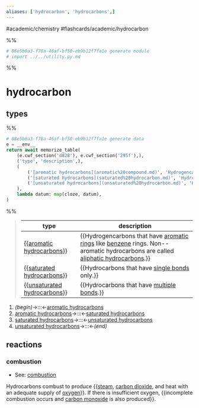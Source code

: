 ```yaml
---
aliases: ['hydrocarbon', 'hydrocarbons',]
---
```


#academic/chemistry #flashcards/academic/hydrocarbon

%%
```Python
# 08e5b0a3-f78a-46af-bf50-eb9b12f7fa1e generate module
# import ../../utility.py.md
```
%%

# hydrocarbon

## types

%%
```Python
# 08e5b0a3-f78a-46af-bf50-eb9b12f7fa1e generate data
e = __env__
return await memorize_table(
	(e.cwf_section('d828'), e.cwf_section('295f'),),
	('type', 'description',),
	(
		('[aromatic hydrocarbons](aromatic%20compound.md)', 'Hydrogencarbons that have [aromatic rings](aromaticity.md) like [benzene](benzene.md) rings. Non--aromatic hydrocarbons are called [aliphatic hydrocarbons](aliphatic%20compound.md).',),
		('[saturated hydrocarbons](saturated%20hydrocarbon.md)', 'Hydrocarbons that have [single bonds](single%20bond.md) only.',),
		('[unsaturated hydrocarbons](unsaturated%20hydrocarbon.md)', 'Hydrocarbons that have [multiple bonds](bond%20order.md).',),
	),
	lambda datum: map(cloze, datum),
)
```
%%

<!--08e5b0a3-f78a-46af-bf50-eb9b12f7fa1e generate section="d828"--><!-- The following content is generated at 2023-03-23T18:36:14.204977+08:00. Any edits will be overridden! -->

> | type | description |
> |-|-|
> | {{[aromatic hydrocarbons](aromatic%20compound.md)}} | {{Hydrogencarbons that have [aromatic rings](aromaticity.md) like [benzene](benzene.md) rings. Non--aromatic hydrocarbons are called [aliphatic hydrocarbons](aliphatic%20compound.md).}} |
> | {{[saturated hydrocarbons](saturated%20hydrocarbon.md)}} | {{Hydrocarbons that have [single bonds](single%20bond.md) only.}} |
> | {{[unsaturated hydrocarbons](unsaturated%20hydrocarbon.md)}} | {{Hydrocarbons that have [multiple bonds](bond%20order.md).}} |

<!--/08e5b0a3-f78a-46af-bf50-eb9b12f7fa1e-->

<!--08e5b0a3-f78a-46af-bf50-eb9b12f7fa1e generate section="295f"--><!-- The following content is generated at 2023-03-23T18:36:14.192863+08:00. Any edits will be overridden! -->

1. _(begin)_→:::←[aromatic hydrocarbons](aromatic%20compound.md)
2. [aromatic hydrocarbons](aromatic%20compound.md)→:::←[saturated hydrocarbons](saturated%20hydrocarbon.md)
3. [saturated hydrocarbons](saturated%20hydrocarbon.md)→:::←[unsaturated hydrocarbons](unsaturated%20hydrocarbon.md)
4. [unsaturated hydrocarbons](unsaturated%20hydrocarbon.md)→:::←_(end)_

<!--/08e5b0a3-f78a-46af-bf50-eb9b12f7fa1e-->

## reactions

### combustion

- See: [combustion](combustion.md)

Hydrocarbons combust to produce {{[steam](steam.md), [carbon dioxide](carbon%20dioxide.md), and heat with an adequate supply of [oxygen](oxygen.md)}}. If there is insufficient oxygen, {{incomplete combustion occurs and [carbon monoxide](carbon%20monoxide.md) is also produced}}.
